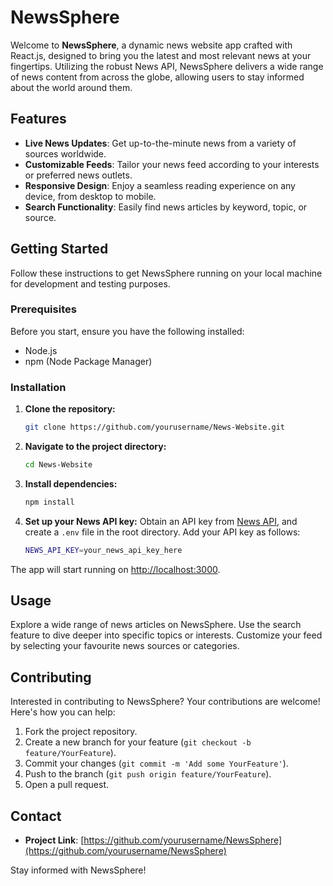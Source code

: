 # NewsSphere

Welcome to **NewsSphere**, a dynamic news website app crafted with React.js, designed to bring you the latest and most relevant news at your fingertips. Utilizing the robust News API, NewsSphere delivers a wide range of news content from across the globe, allowing users to stay informed about the world around them.

## Features

- **Live News Updates**: Get up-to-the-minute news from a variety of sources worldwide.
- **Customizable Feeds**: Tailor your news feed according to your interests or preferred news outlets.
- **Responsive Design**: Enjoy a seamless reading experience on any device, from desktop to mobile.
- **Search Functionality**: Easily find news articles by keyword, topic, or source.

## Getting Started

Follow these instructions to get NewsSphere running on your local machine for development and testing purposes.

### Prerequisites

Before you start, ensure you have the following installed:
- Node.js
- npm (Node Package Manager)

### Installation

1. **Clone the repository:**
    ```sh
    git clone https://github.com/yourusername/News-Website.git
2. **Navigate to the project directory:**
   ```sh
   cd News-Website
3. **Install dependencies:**
   ```sh
   npm install
4. **Set up your News API key:**
    Obtain an API key from [News API](https://newsapi.org/), and create a `.env` file in the root directory. 
    Add your API key as follows:
    ```sh
    NEWS_API_KEY=your_news_api_key_here

The app will start running on [http://localhost:3000](http://localhost:3000).

## Usage

Explore a wide range of news articles on NewsSphere. Use the search feature to dive deeper into specific topics or interests. Customize your feed by selecting your favourite news sources or categories.

## Contributing

Interested in contributing to NewsSphere? Your contributions are welcome! Here's how you can help:

1. Fork the project repository.
2. Create a new branch for your feature (`git checkout -b feature/YourFeature`).
3. Commit your changes (`git commit -m 'Add some YourFeature'`).
4. Push to the branch (`git push origin feature/YourFeature`).
5. Open a pull request.

## Contact

- **Project Link**: [https://github.com/yourusername/NewsSphere](https://github.com/yourusername/NewsSphere)

Stay informed with NewsSphere!


 
